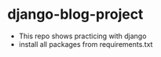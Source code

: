 # django-blog-project
- This repo shows practicing with django
- install all packages from requirements.txt
